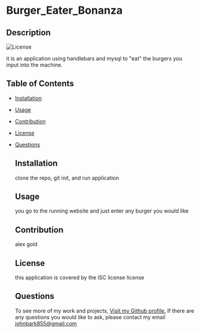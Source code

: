 # Burger_Eater_Bonanza




## Description
![License](https://img.shields.io/badge/License-ISC-green.svg)


it is an application using handlebars and mysql to "eat" the burgers you input into the machine.

## Table of Contents


- [Installation](#Installation)
- [Usage](#Usage)
- [Contribution](#Contribution)
- [License](#License)
- [Questions](#Questions)


    ## Installation
    clone the repo, git init, and run application

    ## Usage
    you go to the running website and just enter any burger you would like

    ## Contribution
    alex gold


    ## License
    this application is covered by the ISC license license

    ## Questions
    To see more of my work and projects, [Visit my Github profile.](https://github.com/johnbark855)
    If there are any questions you would like to ask, please contact my email johnbark855@gmail.com

    